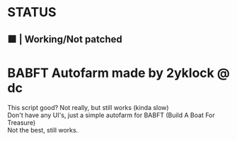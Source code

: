 # STATUS
## 🟩 | Working/Not patched

# BABFT Autofarm made by 2yklock @ dc
This script good? Not really, but still works (kinda slow)\
Don't have any UI's, just a simple autofarm for BABFT (Build A Boat For Treasure)\
Not the best, still works.
